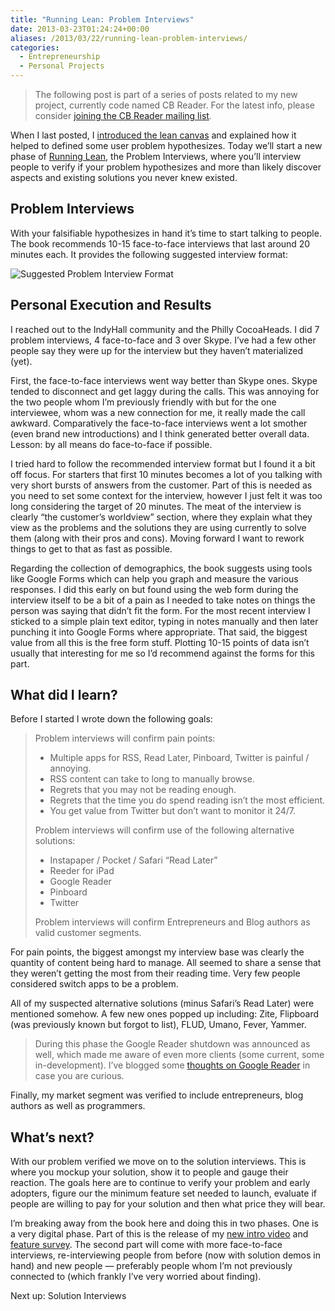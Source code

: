 ```yaml
---
title: "Running Lean: Problem Interviews"
date: 2013-03-23T01:24:24+00:00
aliases: /2013/03/22/running-lean-problem-interviews/
categories:
  - Entrepreneurship
  - Personal Projects
---
```


> The following post is part of a series of posts related to my new project, currently code named CB Reader. For the latest info, please consider [joining the CB Reader mailing list][1].

When I last posted, I [introduced the lean canvas][2] and explained how it helped to defined some user problem hypothesizes. Today we&#8217;ll start a new phase of [Running Lean][3], the Problem Interviews, where you&#8217;ll interview people to verify if your problem hypothesizes and more than likely discover aspects and existing solutions you never knew existed.

## Problem Interviews

With your falsifiable hypothesizes in hand it&#8217;s time to start talking to people. The book recommends 10-15 face-to-face interviews that last around 20 minutes each. It provides the following suggested interview format:

![Suggested Problem Interview Format][4]

## Personal Execution and Results

I reached out to the IndyHall community and the Philly CocoaHeads. I did 7 problem interviews, 4 face-to-face and 3 over Skype. I&#8217;ve had a few other people say they were up for the interview but they haven&#8217;t materialized (yet).

First, the face-to-face interviews went way better than Skype ones. Skype tended to disconnect and get laggy during the calls. This was annoying for the two people whom I&#8217;m previously friendly with but for the one interviewee, whom was a new connection for me, it really made the call awkward. Comparatively the face-to-face interviews went a lot smother (even brand new introductions) and I think generated better overall data. Lesson: by all means do face-to-face if possible.

I tried hard to follow the recommended interview format but I found it a bit off focus. For starters that first 10 minutes becomes a lot of you talking with very short bursts of answers from the customer. Part of this is needed as you need to set some context for the interview, however I just felt it was too long considering the target of 20 minutes. The meat of the interview is clearly &#8220;the customer&#8217;s worldview&#8221; section, where they explain what they view as the problems and the solutions they are using currently to solve them (along with their pros and cons). Moving forward I want to rework things to get to that as fast as possible.

Regarding the collection of demographics, the book suggests using tools like Google Forms which can help you graph and measure the various responses. I did this early on but found using the web form during the interview itself to be a bit of a pain as I needed to take notes on things the person was saying that didn&#8217;t fit the form. For the most recent interview I sticked to a simple plain text editor, typing in notes manually and then later punching it into Google Forms where appropriate. That said, the biggest value from all this is the free form stuff. Plotting 10-15 points of data isn&#8217;t usually that interesting for me so I&#8217;d recommend against the forms for this part.

## What did I learn?

Before I started I wrote down the following goals:

> Problem interviews will confirm pain points:
>
> - Multiple apps for RSS, Read Later, Pinboard, Twitter is painful / annoying.
> - RSS content can take to long to manually browse.
> - Regrets that you may not be reading enough.
> - Regrets that the time you do spend reading isn&#8217;t the most efficient.
> - You get value from Twitter but don&#8217;t want to monitor it 24/7.
>
> Problem interviews will confirm use of the following alternative solutions:
>
> - Instapaper / Pocket / Safari &#8220;Read Later&#8221;
> - Reeder for iPad
> - Google Reader
> - Pinboard
> - Twitter
>
> Problem interviews will confirm Entrepreneurs and Blog authors as valid customer segments.

For pain points, the biggest amongst my interview base was clearly the quantity of content being hard to manage. All seemed to share a sense that they weren&#8217;t getting the most from their reading time. Very few people considered switch apps to be a problem.

All of my suspected alternative solutions (minus Safari&#8217;s Read Later) were mentioned somehow. A few new ones popped up including: Zite, Flipboard (was previously known but forgot to list), FLUD, Umano, Fever, Yammer.

> During this phase the Google Reader shutdown was announced as well, which made me aware of even more clients (some current, some in-development). I&#8217;ve blogged some [thoughts on Google Reader][5] in case you are curious.

Finally, my market segment was verified to include entrepreneurs, blog authors as well as programmers.

## What&#8217;s next?

With our problem verified we move on to the solution interviews. This is where you mockup your solution, show it to people and gauge their reaction. The goals here are to continue to verify your problem and early adopters, figure our the minimum feature set needed to launch, evaluate if people are willing to pay for your solution and then what price they will bear.

I&#8217;m breaking away from the book here and doing this in two phases. One is a very digital phase. Part of this is the release of my [new intro video][6] and [feature survey][7]. The second part will come with more face-to-face interviews, re-interviewing people from before (now with solution demos in hand) and new people &#8212; preferably people whom I&#8217;m not previously connected to (which frankly I&#8217;ve very worried about finding).

Next up: Solution Interviews

[1]: http://clickablebliss.com/cbreader/mailing_list.html
[2]: http://mikezornek.com/2013/03/13/running-lean-building-our-lean-canvas/
[3]: http://www.amazon.com/gp/product/1449305172/ref=as_li_ss_tl?ie=UTF8&camp=1789&creative=390957&creativeASIN=1449305172&linkCode=as2&tag=mikezornekcom-20
[4]: http://mikezornek.com/media/images/problem_interview_format.png "Suggested Problem Interview Format"
[5]: http://mikezornek.com/2013/03/13/more-google-reader-thoughts/
[6]: http://www.youtube.com/watch?v=nd2_YfTL-xg
[7]: http://bit.ly/cbreader
